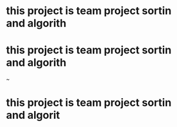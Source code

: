 # this project is team project sortin and algorith
# this project is team project sortin and algorith
~
# this project is team project sortin and algorit
